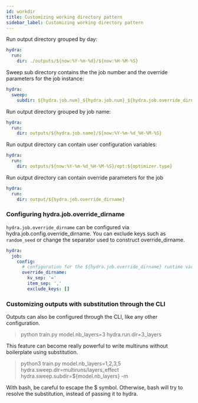 ```yaml
---
id: workdir
title: Customizing working directory pattern
sidebar_label: Customizing working directory pattern
---
```


Run output directory grouped by day:
```yaml
hydra:
  run:
    dir: ./outputs/${now:%Y-%m-%d}/${now:%H-%M-%S}
```

Sweep sub directory contains the the job number and the override parameters for the job instance:
```yaml
hydra:
  sweep:
    subdir: ${hydra.job.num}_${hydra.job.num}_${hydra.job.override_dirname}
```

Run output directory grouped by job name:
```yaml
hydra:
  run:
    dir: outputs/${hydra.job.name}/${now:%Y-%m-%d_%H-%M-%S}
```

Run output directory can contain user configuration variables:
```yaml
hydra:
  run:
    dir: outputs/${now:%Y-%m-%d_%H-%M-%S}/opt:${optimizer.type}

```

Run output directory can contain override parameters for the job
```yaml
hydra:
  run:
    dir: output/${hydra.job.override_dirname}
```


### Configuring hydra.job.override_dirname
`hydra.job.override_dirname` can be configured via hydra.job.config.override_dirname.
You can exclude keys such as `random_seed` or change the separator used to construct override_dirname.

```yaml
hydra:
  job:
    config:
      # configuration for the ${hydra.job.override_dirname} runtime variable
      override_dirname:
        kv_sep: '='
        item_sep: ','
        exclude_keys: []
```

### Customizing outputs with substitution through the CLI 

Outputs can also be configured through the CLI, like any other configuration.

> python train.py model.nb_layers=3 hydra.run.dir=3_layers

This feature can become really powerful to write multiruns without boilerplate using substitution.

> python3 train.py model.nb_layers=1,2,3,5 hydra.sweep.dir=multiruns/layers_effect hydra.sweep.subdir=\${model.nb_layers} -m

With bash, be careful to escape the $ symbol. Otherwise, bash will try to resolve the substitution, instead of passing it to hydra.
